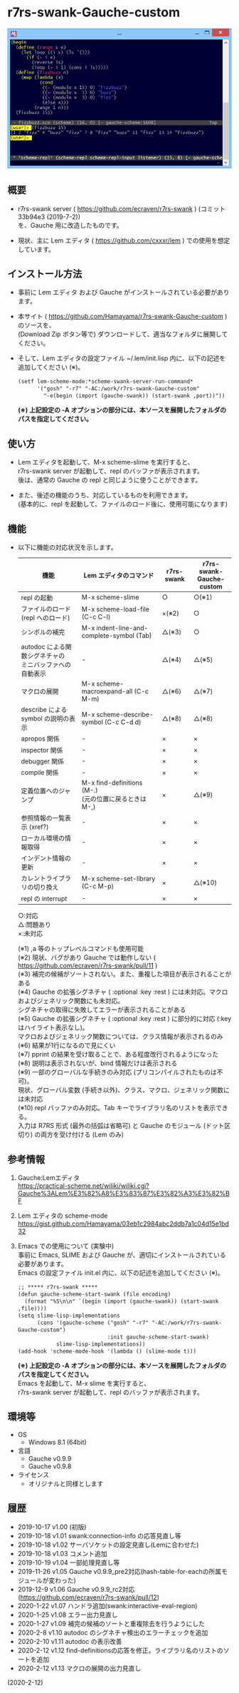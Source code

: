 # r7rs-swank-Gauche-custom

![image](image.png)

## 概要
- r7rs-swank server ( https://github.com/ecraven/r7rs-swank ) (コミット 33b94e3 (2019-7-2))  
  を、Gauche 用に改造したものです。

- 現状、主に Lem エディタ ( https://github.com/cxxxr/lem ) での使用を想定しています。


## インストール方法
- 事前に Lem エディタ および Gauche がインストールされている必要があります。

- 本サイト ( https://github.com/Hamayama/r7rs-swank-Gauche-custom ) のソースを、  
  (Download Zip ボタン等で) ダウンロードして、適当なフォルダに展開してください。

- そして、Lem エディタの設定ファイル ~/.lem/init.lisp 内に、以下の記述を追加してください (※)。
  ```
  (setf lem-scheme-mode:*scheme-swank-server-run-command*
        '("gosh" "-r7" "-AC:/work/r7rs-swank-Gauche-custom"
          "-e(begin (import (gauche-swank)) (start-swank ,port))"))
  ```
  **(※) 上記設定の -A オプションの部分には、本ソースを展開したフォルダのパスを指定してください。**


## 使い方
- Lem エディタを起動して、M-x scheme-slime を実行すると、  
  r7rs-swank server が起動して、repl のバッファが表示されます。  
  後は、通常の Gauche の repl と同じように使うことができます。

- また、後述の機能のうち、対応しているものを利用できます。  
  (基本的に、repl を起動して、ファイルのロード後に、使用可能になります)


## 機能
- 以下に機能の対応状況を示します。
  
  |<div align="center">機能</div>|<div align="center">Lem エディタのコマンド</div>|<div align="center">r7rs-swank</div>|<div align="center">r7rs-swank-<br>Gauche-custom</div>|
  |---|---|---|---|
  |repl の起動           |M-x scheme-slime                             |○      |○(※1) |
  |ファイルのロード<br>(repl へのロード)|M-x scheme-load-file (C-c C-l)|×(※2) |○      |
  |シンボルの補完        |M-x indent-line-and-complete-symbol (Tab)    |△(※3) |○      |
  |autodoc による関数シグネチャの<br>ミニバッファへの自動表示|-        |△(※4) |△(※5) |
  |マクロの展開          |M-x scheme-macroexpand-all (C-c M-m)         |△(※6) |△(※7) |
  |describe による symbol の説明の表示|M-x scheme-describe-symbol (C-c C-d d)|△(※8) |△(※8) |
  |apropos 関係          |-                                            |×      |×      |
  |inspector 関係        |-                                            |×      |×      |
  |debugger 関係         |-                                            |×      |×      |
  |compile 関係          |-                                            |×      |×      |
  |定義位置へのジャンプ  |M-x find-definitions (M-.)<br>(元の位置に戻るときは M-,)|×      |△(※9) |
  |参照情報の一覧表示 (xref?)|-                                        |×      |×      |
  |ローカル環境の情報取得|-                                            |×      |×      |
  |インデント情報の更新  |-                                            |×      |×      |
  |カレントライブラリの切り換え|M-x scheme-set-library (C-c M-p)       |×      |△(※10)|
  |repl の interrupt     |-                                            |×      |×      |
  
  ○:対応  
  △:問題あり  
  ×:未対応  
  
  (※1) ,a 等のトップレベルコマンドも使用可能  
  (※2) 現状、バグがあり Gauche では動作しない ( https://github.com/ecraven/r7rs-swank/pull/11 )  
  (※3) 補完の候補がソートされない。また、重複した項目が表示されることがある  
  (※4) Gauche の拡張シグネチャ ( :optional :key :rest ) には未対応。マクロおよびジェネリック関数にも未対応。  
  シグネチャの取得に失敗してエラーが表示されることがある  
  (※5) Gauche の拡張シグネチャ ( :optional :key :rest ) に部分的に対応 (:key はハイライト表示なし)。  
  マクロおよびジェネリック関数については、クラス情報が表示されるのみ  
  (※6) 結果が1行になるので見にくい  
  (※7) pprint の結果を受け取ることで、ある程度改行されるようになった  
  (※8) 説明は表示されないが、bind 情報だけは表示される  
  (※9) 一部のグローバルな手続きのみ対応 (プリコンパイルされたものは不可)。  
  現状、グローバル変数 (手続き以外)、クラス、マクロ、ジェネリック関数には未対応  
  (※10) repl バッファのみ対応。Tab キーでライブラリ名のリストを表示できる。  
  入力は R7RS 形式 (最外の括弧は省略可) と Gauche のモジュール (ドット区切り) の両方を受け付ける (Lem のみ)


## 参考情報
1. Gauche:Lemエディタ  
   https://practical-scheme.net/wiliki/wiliki.cgi?Gauche%3ALem%E3%82%A8%E3%83%87%E3%82%A3%E3%82%BF

2. Lem エディタの scheme-mode  
   https://gist.github.com/Hamayama/03eb1c2984abc2ddb7a1c04d15e1bd32


3. Emacs での使用について (実験中)  
   事前に Emacs, SLIME および Gauche が、適切にインストールされている必要があります。  
   Emacs の設定ファイル init.el 内に、以下の記述を追加してください (※)。
   ```
   ;; ***** r7rs-swank *****
   (defun gauche-scheme-start-swank (file encoding)
     (format "%S\n\n" `(begin (import (gauche-swank)) (start-swank ,file))))
   (setq slime-lisp-implementations
         (cons '(gauche-scheme ("gosh" "-r7" "-AC:/work/r7rs-swank-Gauche-custom")
                               :init gauche-scheme-start-swank)
               slime-lisp-implementations))
   (add-hook 'scheme-mode-hook '(lambda () (slime-mode t)))
   ```
   **(※) 上記設定の -A オプションの部分には、本ソースを展開したフォルダのパスを指定してください。**  
   Emacs を起動して、M-x slime を実行すると、  
   r7rs-swank server が起動して、repl のバッファが表示されます。


## 環境等
- OS
  - Windows 8.1 (64bit)
- 言語
  - Gauche v0.9.9
  - Gauche v0.9.8
- ライセンス
  - オリジナルと同様とします


## 履歴
- 2019-10-17 v1.00 (初版)
- 2019-10-18 v1.01 swank:connection-info の応答見直し等
- 2019-10-18 v1.02 サーバソケットの設定見直し(Lemに合わせた)
- 2019-10-18 v1.03 コメント追加
- 2019-10-19 v1.04 一部処理見直し等
- 2019-11-26 v1.05 Gauche v0.9.9_pre2対応(hash-table-for-eachの所属モジュールが変わった)
- 2019-12-9  v1.06 Gauche v0.9.9_rc2対応(https://github.com/ecraven/r7rs-swank/pull/12)
- 2020-1-22  v1.07 ハンドラ追加(swank:interactive-eval-region)
- 2020-1-25  v1.08 エラー出力見直し
- 2020-1-27  v1.09 補完の候補のソートと重複除去を行うようにした
- 2020-2-8   v1.10 autodoc のシグネチャ検出のエラーチェックを追加
- 2020-2-10  v1.11 autodoc の表示改善
- 2020-2-12  v1.12 find-definitionsの応答を修正。ライブラリ名のリストのソートを追加
- 2020-2-12  v1.13 マクロの展開の出力見直し


(2020-2-12)
